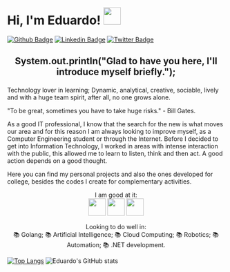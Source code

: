 # Hi, I'm Eduardo! <img src="https://github.com/exxardo/Assets/blob/main/68747470733a2f2f6d656469612e67697068792e636f6d2f6d656469612f6876524a434c467a6361737252346961377a2f67697068792e676966.gif" width="40" height="40" /> 

[![Github Badge](https://img.shields.io/badge/-Github-000?style=flat-square&logo=Github&logoColor=white&link=https://github.com/exxardo)](https://github.com/exxardo)
[![Linkedin Badge](https://img.shields.io/badge/-LinkedIn-blue?style=flat-square&logo=Linkedin&logoColor=white&link=https://www.linkedin.com/in/eduardoramiro/)](https://www.linkedin.com/in/eduardoramiro/)
[![Twitter Badge](https://img.shields.io/badge/-Twitter-1ca0f1?style=flat-square&labelColor=1ca0f1&logo=twitter&logoColor=white&link=https://twitter.com/exxardo)](https://twitter.com/exxardo)

## <p align="center"> System.out.printIn("Glad to have you here, I'll introduce myself briefly."); </p>

Technology lover in learning; Dynamic, analytical, creative, sociable, lively and with a huge team spirit, after all, no one grows alone.

"To be great, sometimes you have to take huge risks." - Bill Gates.

As a good IT professional, I know that the search for the new is what moves our area and for this reason I am always looking to improve myself, as a Computer Engineering student or through the Internet.
Before I decided to get into Information Technology, I worked in areas with intense interaction with the public, this allowed me to learn to listen, think and then act. A good action depends on a good thought.

Here you can find my personal projects and also the ones developed for college, besides the codes I create for complementary activities. 

<p align="center">
I am good at it: <br>
<img src="https://github.com/exxardo/Assets/blob/main/python_18894.png" width="40" height="40" />
<img src="https://github.com/exxardo/Assets/blob/main/java_original_wordmark_logo_icon_146459.png" width="40" height="40" />
<img src="https://github.com/exxardo/Assets/blob/main/csharp_original_logo_icon_146578.png" width="40" height="40" /> 
</p>

<p align="center">
Looking to do well in: <br>
📚 Golang;
📚 Artificial Intelligence;
📚 Cloud Computing;
📚 Robotics;
📚 Automation;
📚 .NET development.
</p>

[![Top Langs](https://github-readme-stats.vercel.app/api/top-langs/?username=exxardo&langs_count=8)](https://github.com/anuraghazra/github-readme-stats) ![Eduardo's GitHub stats](https://github-readme-stats.vercel.app/api?username=exxardo&show_icons=true&theme=radical)

